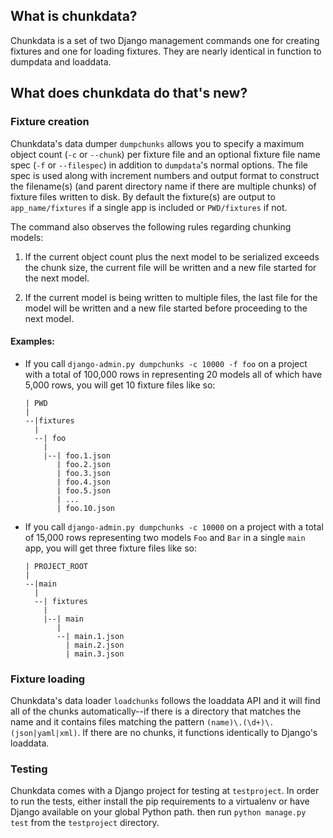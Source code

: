 ## What is chunkdata?

Chunkdata is a set of two Django management commands one for creating fixtures and one for loading fixtures.  They are nearly identical in function to dumpdata and loaddata.

## What does chunkdata do that's new?

### Fixture creation
Chunkdata's data dumper `dumpchunks` allows you to specify a maximum object count (`-c` or `--chunk`) per fixture file and an optional fixture file name spec (`-f` or `--filespec`) in addition to `dumpdata`'s normal options. The file spec is used along with increment numbers and output format to construct the filename(s) (and parent directory name if there are multiple chunks) of fixture files written to disk. By default the fixture(s) are output to `app_name/fixtures` if a single app is included or `PWD/fixtures` if not.

The command also observes the following rules regarding chunking models:

1. If the current object count plus the next model to be serialized exceeds the chunk size, the current file will be written and a new file started for the next model.

2. If the current model is being written to multiple files, the last file for the model will be written and a new file started before proceeding to the next model.

#### Examples:
* If you call `django-admin.py dumpchunks -c 10000 -f foo` on a project with a total of 100,000 rows in representing 20 models all of which have 5,000 rows, you will get 10 fixture files like so: 
    ```
    | PWD
    |
    --|fixtures
      |
      --| foo
        |
        |--| foo.1.json
           | foo.2.json
           | foo.3.json
           | foo.4.json
           | foo.5.json
           | ...
           | foo.10.json
    ```

* If you call `django-admin.py dumpchunks -c 10000` on a project with a total of 15,000 rows representing two models `Foo` and `Bar` in a single `main` app, you will get three fixture files like so:
    ```
    | PROJECT_ROOT
    |
    --|main
      |
      --| fixtures
        |
        |--| main
           |
           --| main.1.json
             | main.2.json
             | main.3.json
    ```

### Fixture loading
Chunkdata's data loader `loadchunks` follows the loaddata API and it will find all of the chunks automatically--if there is a directory that matches the name and it contains files matching the pattern `(name)\.(\d+)\.(json|yaml|xml)`. If there are no chunks, it functions identically to Django's loaddata.

### Testing
Chunkdata comes with a Django project for testing at `testproject`. In order to run the tests, either install the pip requirements to a virtualenv or have Django available on your global Python path. then run `python manage.py test` from the `testproject` directory.